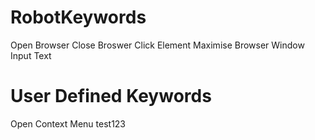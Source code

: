 # RobotKeywords

Open Browser
Close Broswer
Click Element
Maximise Browser Window
Input Text

# User Defined Keywords
Open Context Menu
test123
